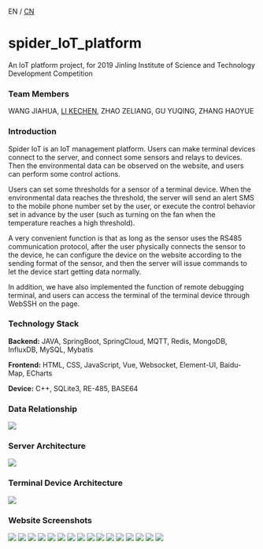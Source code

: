EN / [CN](./README_CN.md)

# spider_IoT_platform
An IoT platform project, for 2019 Jinling Institute of Science and Technology Development Competition

### Team Members ###
WANG JIAHUA, [LI KECHEN](https://github.com/dxlkc), ZHAO ZELIANG, GU YUQING, ZHANG HAOYUE

### Introduction ###
Spider IoT is an IoT management platform. Users can make terminal devices connect to the server, and connect some sensors and relays to devices. Then the environmental data can be observed on the website, and users can perform some control actions.


Users can set some thresholds for a sensor of a terminal device. When the environmental data reaches the threshold, the server will send an alert SMS to the mobile phone number set by the user, or execute the control behavior set in advance by the user (such as turning on the fan when the temperature reaches a high threshold).


A very convenient function is that as long as the sensor uses the RS485 communication protocol, after the user physically connects the sensor to the device, he can configure the device on the website according to the sending format of the sensor, and then the server will issue commands to let the device start getting data normally.


In addition, we have also implemented the function of remote debugging terminal, and users can access the terminal of the terminal device through WebSSH on the page.

### Technology Stack ###
**Backend:** JAVA, SpringBoot, SpringCloud, MQTT, Redis, MongoDB, InfluxDB, MySQL, Mybatis 

**Frontend:** HTML, CSS, JavaScript, Vue, Websocket, Element-UI, Baidu-Map, ECharts 

**Device:** C++, SQLite3, RE-485, BASE64

### Data Relationship ###
![ ](./Assets/data%20relationship.png)
### Server Architecture ###
![ ](./Assets/server%20architecture.png)
### Terminal Device Architecture ###
![ ](./Assets/terminal%20device%20architecture.png)


### Website Screenshots ###
![ ](./Assets/website_screenshots/1.png)
![ ](./Assets/website_screenshots/2.png)
![ ](./Assets/website_screenshots/3.png)
![ ](./Assets/website_screenshots/4.png)
![ ](./Assets/website_screenshots/5.png)
![ ](./Assets/website_screenshots/6.png)
![ ](./Assets/website_screenshots/7.png)
![ ](./Assets/website_screenshots/8.png)
![ ](./Assets/website_screenshots/9.png)
![ ](./Assets/website_screenshots/12.png)
![ ](./Assets/website_screenshots/13.png)
![ ](./Assets/website_screenshots/14.png)
![ ](./Assets/website_screenshots/15.png)
![ ](./Assets/website_screenshots/16.png)
![ ](./Assets/website_screenshots/17.png)
![ ](./Assets/website_screenshots/18.png)

